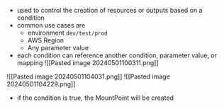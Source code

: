 - used to control the creation of resources or outputs based on a condition
- common use cases are 
	- environment `dev/test/prod`
	- AWS Region
	- Any parameter value
- each condition can reference another condition, parameter value, or mapping
![[Pasted image 20240501100311.png]]

![[Pasted image 20240501104031.png]]
![[Pasted image 20240501104229.png]]
- if the condition is true, the MountPoint will be created